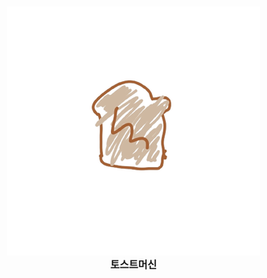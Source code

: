 <br />

<div align="center">
  
<a href="https://github.com/The-Toast"><img src="https://raw.githubusercontent.com/The-Toast/.github/main/assets/logo.png" /></a>
<b><big><big>토스트머신</big></big></b>

</div>

<br />
